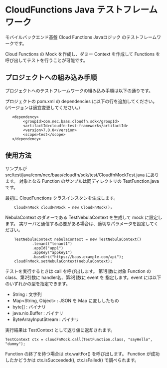 CloudFunctions Java テストフレームワーク
====================================

モバイルバックエンド基盤 Cloud Functions Javaロジック
のテストフレームワークです。

Cloud Functions の Mock を作成し、ダミー Context を作成して
Functions を呼び出してテストを行うことが可能です。

プロジェクトへの組み込み手順
----------------------------

プロジェクトへのテストフレームワークの組み込み手順は以下の通りです。

プロジェクトの pom.xml の dependencies に以下の行を追加してください。
(バージョンは適宜変更してください。)

       <dependency>
            <groupId>com.nec.baas.cloudfn.sdk</groupId>
            <artifactId>cloudfn-test-framework</artifactId>
            <version>7.0.0</version>
            <scope>test</scope>
       </dependency>

使用方法
--------

サンプルが src/test/java/com/nec/baas/cloudfn/sdk/test/CloudfnMockTest.java にあります。
対象となる Function のサンプルは同ディレクトリの TestFunction.java です。

最初に CloudFunctions クラスインスタンを生成します。

        CloudFnMock cloudFnMock = new CloudFnMock();

NebulaContext のダミーである TestNebulaContext を生成して mock に設定します。
実サーバと通信する必要がある場合は、適切なパラメータを設定してください。

        TestNebulaContext nebulaContext = new TestNebulaContext()
                .tenant("tenant1")
                .appId("app1")
                .appKey("appkey1")
                .baseUri("https://baas.example.com/api");
        cloudFnMock.setNebulaContext(nebulaContext);

テストを実行するときは call を呼び出します。
第1引数に対象 Function の class、第2引数に handler名、第3引数に event を
指定します。event には以下のいずれかの型を指定できます。

* String : 文字列
* Map<String, Object> : JSON を Map に変ししたもの
* byte[] : バイナリ
* java.nio.Buffer : バイナリ
* ByteArrayInputStream : バイナリ

実行結果は TestContext として返り値に返却されます。

    TestContext ctx = cloudFnMock.call(TestFunction.class, "sayHello", "dummy");

Function の終了を待つ場合は ctx.waitFor() を呼び出します。
Function が成功したかどうかは ctx.isSucceeded(), ctx.isFailed() で調べられます。

